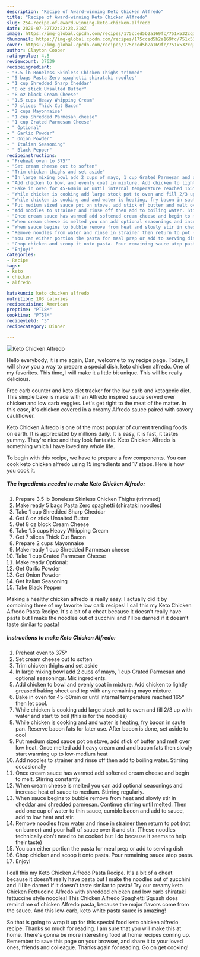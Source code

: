 ```yaml
---
description: "Recipe of Award-winning Keto Chicken Alfredo"
title: "Recipe of Award-winning Keto Chicken Alfredo"
slug: 254-recipe-of-award-winning-keto-chicken-alfredo
date: 2020-07-22T22:22:23.218Z
image: https://img-global.cpcdn.com/recipes/175cced5b2a169fc/751x532cq70/keto-chicken-alfredo-recipe-main-photo.jpg
thumbnail: https://img-global.cpcdn.com/recipes/175cced5b2a169fc/751x532cq70/keto-chicken-alfredo-recipe-main-photo.jpg
cover: https://img-global.cpcdn.com/recipes/175cced5b2a169fc/751x532cq70/keto-chicken-alfredo-recipe-main-photo.jpg
author: Clayton Cooper
ratingvalue: 4.8
reviewcount: 37639
recipeingredient:
- "3.5 lb Boneless Skinless Chicken Thighs trimmed"
- "5 bags Pasta Zero spaghetti shirataki noodles"
- "1 cup Shredded Sharp Cheddar"
- "8 oz stick Unsalted Butter"
- "8 oz block Cream Cheese"
- "1.5 cups Heavy Whipping Cream"
- "7 slices Thick Cut Bacon"
- "2 cups Mayonnaise"
- "1 cup Shredded Parmesan cheese"
- "1 cup Grated Parmesan Cheese"
- " Optional"
- " Garlic Powder"
- " Onion Powder"
- " Italian Seasoning"
- " Black Pepper"
recipeinstructions:
- "Preheat oven to 375°"
- "Set cream cheese out to soften"
- "Trim chicken thighs and set aside"
- "In large mixing bowl add 2 cups of mayo, 1 cup Grated Parmesan and optional seasonings. Mix ingredients."
- "Add chicken to bowl and evenly coat in mixture. Add chicken to lightly greased baking sheet and top with any remaining mayo mixture."
- "Bake in oven for 45-60min or until internal temperature reached 165° then let cool."
- "While chicken is cooking add large stock pot to oven and fill 2/3 up with water and start to boil (this is for the noodles)"
- "While chicken is cooking and and water is heating, fry bacon in saute pan. Reserve bacon fats for later use. After bacon is done, set aside to cool"
- "Put medium sized sauce pot on stove, add stick of butter and melt over low heat. Once melted add heavy cream and and bacon fats then slowly start warming up to low-medium heat"
- "Add noodles to strainer and rinse off then add to boiling water. Stirring occasionally"
- "Once cream sauce has warmed add softened cream cheese and begin to melt. Stirring constantly"
- "When cream cheese is melted you can add optional seasonings and increase heat of sauce to medium. Stirring regularly."
- "When sauce begins to bubble remove from heat and slowly stir in cheddar and shredded parmesan. Continue stirring until melted. Then add one cup of water to thin sauce, cumble bacon and add to sauce, add to low heat and stir."
- "Remove noodles from water and rinse in strainer then return to pot (not on burner) and pour half of sauce over it and stir. (These noodles technically don&#39;t need to be cooked but I do because it seems to help their taste)"
- "You can either portion the pasta for meal prep or add to serving dish"
- "Chop chicken and scoop it onto pasta. Pour remaining sauce atop pasta."
- "Enjoy!"
categories:
- Recipe
tags:
- keto
- chicken
- alfredo

katakunci: keto chicken alfredo 
nutrition: 103 calories
recipecuisine: American
preptime: "PT18M"
cooktime: "PT57M"
recipeyield: "3"
recipecategory: Dinner

---
```



![Keto Chicken Alfredo](https://img-global.cpcdn.com/recipes/175cced5b2a169fc/751x532cq70/keto-chicken-alfredo-recipe-main-photo.jpg)

Hello everybody, it is me again, Dan, welcome to my recipe page. Today, I will show you a way to prepare a special dish, keto chicken alfredo. One of my favorites. This time, I will make it a little bit unique. This will be really delicious.

Free carb counter and keto diet tracker for the low carb and ketogenic diet. This simple bake is made with an Alfredo inspired sauce served over chicken and low carb veggies. Let&#39;s get right to the meat of the matter. In this case, it&#39;s chicken covered in a creamy Alfredo sauce paired with savory cauliflower.

Keto Chicken Alfredo is one of the most popular of current trending foods on earth. It is appreciated by millions daily. It is easy, it is fast, it tastes yummy. They're nice and they look fantastic. Keto Chicken Alfredo is something which I have loved my whole life.


To begin with this recipe, we have to prepare a few components. You can cook keto chicken alfredo using 15 ingredients and 17 steps. Here is how you cook it.

<!--inarticleads1-->

##### The ingredients needed to make Keto Chicken Alfredo:

1. Prepare 3.5 lb Boneless Skinless Chicken Thighs (trimmed)
1. Make ready 5 bags Pasta Zero spaghetti (shirataki noodles)
1. Take 1 cup Shredded Sharp Cheddar
1. Get 8 oz stick Unsalted Butter
1. Get 8 oz block Cream Cheese
1. Take 1.5 cups Heavy Whipping Cream
1. Get 7 slices Thick Cut Bacon
1. Prepare 2 cups Mayonnaise
1. Make ready 1 cup Shredded Parmesan cheese
1. Take 1 cup Grated Parmesan Cheese
1. Make ready  Optional:
1. Get  Garlic Powder
1. Get  Onion Powder
1. Get  Italian Seasoning
1. Take  Black Pepper


Making a healthy chicken alfredo is really easy. I actually did it by combining three of my favorite low carb recipes! I call this my Keto Chicken Alfredo Pasta Recipe. It&#39;s a bit of a cheat because it doesn&#39;t really have pasta but I make the noodles out of zucchini and I&#39;ll be darned if it doesn&#39;t taste similar to pasta! 

<!--inarticleads2-->

##### Instructions to make Keto Chicken Alfredo:

1. Preheat oven to 375°
1. Set cream cheese out to soften
1. Trim chicken thighs and set aside
1. In large mixing bowl add 2 cups of mayo, 1 cup Grated Parmesan and optional seasonings. Mix ingredients.
1. Add chicken to bowl and evenly coat in mixture. Add chicken to lightly greased baking sheet and top with any remaining mayo mixture.
1. Bake in oven for 45-60min or until internal temperature reached 165° then let cool.
1. While chicken is cooking add large stock pot to oven and fill 2/3 up with water and start to boil (this is for the noodles)
1. While chicken is cooking and and water is heating, fry bacon in saute pan. Reserve bacon fats for later use. After bacon is done, set aside to cool
1. Put medium sized sauce pot on stove, add stick of butter and melt over low heat. Once melted add heavy cream and and bacon fats then slowly start warming up to low-medium heat
1. Add noodles to strainer and rinse off then add to boiling water. Stirring occasionally
1. Once cream sauce has warmed add softened cream cheese and begin to melt. Stirring constantly
1. When cream cheese is melted you can add optional seasonings and increase heat of sauce to medium. Stirring regularly.
1. When sauce begins to bubble remove from heat and slowly stir in cheddar and shredded parmesan. Continue stirring until melted. Then add one cup of water to thin sauce, cumble bacon and add to sauce, add to low heat and stir.
1. Remove noodles from water and rinse in strainer then return to pot (not on burner) and pour half of sauce over it and stir. (These noodles technically don&#39;t need to be cooked but I do because it seems to help their taste)
1. You can either portion the pasta for meal prep or add to serving dish
1. Chop chicken and scoop it onto pasta. Pour remaining sauce atop pasta.
1. Enjoy!


I call this my Keto Chicken Alfredo Pasta Recipe. It&#39;s a bit of a cheat because it doesn&#39;t really have pasta but I make the noodles out of zucchini and I&#39;ll be darned if it doesn&#39;t taste similar to pasta! Try our creamy keto Chicken Fettuccine Alfredo with shredded chicken and low carb shirataki fettuccine style noodles! This Chicken Alfredo Spaghetti Squash does remind me of chicken Alfredo pasta, because the major flavors come from the sauce. And this low-carb, keto white pasta sauce is amazing! 

So that is going to wrap it up for this special food keto chicken alfredo recipe. Thanks so much for reading. I am sure that you will make this at home. There's gonna be more interesting food at home recipes coming up. Remember to save this page on your browser, and share it to your loved ones, friends and colleague. Thanks again for reading. Go on get cooking!
